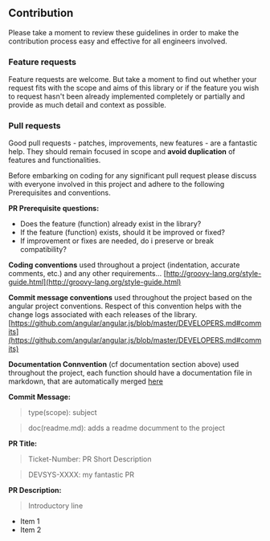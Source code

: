 ## Contribution
Please take a moment to review these guidelines in order to make the contribution process easy and effective for all engineers involved.


### Feature requests
Feature requests are welcome. But take a moment to find out whether your request fits with the scope and aims of this library or if the feature you wish to request hasn't been already implemented completely or partially and provide as much detail and context as possible.

### Pull requests
Good pull requests - patches, improvements, new features - are a fantastic help. They should remain focused in scope and **avoid duplication** of features and functionalities.

Before embarking on coding for any significant pull request please discuss with everyone involved in this project and adhere to the following Prerequisites and conventions.

**PR Prerequisite questions:**
- Does the feature (function) already exist in the library?
- If the feature (function) exists, should it be improved or fixed?
- If improvement or fixes are needed, do i preserve or break compatibility?


**Coding conventions** used throughout a project (indentation, accurate comments, etc.) and any other requirements...
[http://groovy-lang.org/style-guide.html](http://groovy-lang.org/style-guide.html)

**Commit message conventions** used throughout the project based on the angular project conventions. Respect of this convention helps with the change logs associated with each releases of the library.
[https://github.com/angular/angular.js/blob/master/DEVELOPERS.md#commits](https://github.com/angular/angular.js/blob/master/DEVELOPERS.md#commits)

**Documentation Connvention** (cf documentation section above) used throughout the project, each function should have a documentation file in markdown, that are automatically merged   [here](doc/functions.md)


**Commit Message:**
> type(scope): subject

> doc(readme.md): adds a readme documment to the project

**PR Title:**

> Ticket-Number: PR Short Description

> DEVSYS-XXXX: my fantastic PR

**PR Description:**

> Introductory line
  - Item 1
  - Item 2
